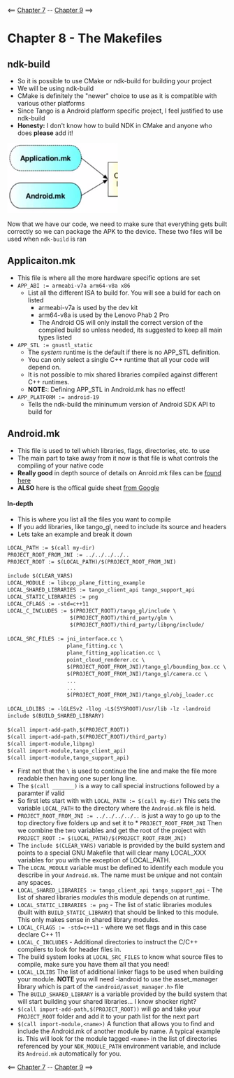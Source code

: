 <== [Chapter 7](./Chapter_07.md) -- [Chapter 9](./Chapter_09.md) ==>

# Chapter 8 - The Makefiles

## ndk-build
* So it is possible to use CMake or ndk-build for building your project
* We will be using ndk-build
* CMake is definitely the "newer" choice to use as it is compatible with various other platforms
* Since Tango is a Android platform specific project, I feel justified to use ndk-build
* **Honesty:** I don't know how to build NDK in CMake and anyone who does **please** add it!

![Makefiles](../Images/Makefiles.png)

Now that we have our code, we need to make sure that everything gets built correctly so we can package the APK to the device. These two files will be used when `ndk-build` is ran

## Applicaiton.mk
* This file is where all the more hardware specific options are set
* `APP_ABI := armeabi-v7a arm64-v8a x86`
	* List all the different ISA to build for. You will see a build for each on listed
		* armeabi-v7a is used by the dev kit
		* arm64-v8a is used by the Lenovo Phab 2 Pro
		* The Android OS will only install the correct version of the compiled build so unless needed, its suggested to keep all main types listed
* `APP_STL := gnustl_static`
	* The *system* runtime is the default if there is no APP_STL definition.
    * You can only select a single C++ runtime that all your code will depend on.
    * It is not possible to mix shared libraries compiled against different C++ runtimes.
	* **NOTE:**: Defining APP_STL in Android.mk has no effect!
* `APP_PLATFORM := android-19`
	* Tells the ndk-build the mininumum version of Android SDK API to build for

## Android.mk
* This file is used to tell which libraries, flags, directories, etc. to use
* The main part to take away from it now is that file is what controls the compiling of your native code
* **Really good** in depth source of details on Anroid.mk files can be [found here](http://android.mk/)
* **ALSO** here is the offical guide sheet [from Google](https://developer.android.com/ndk/guides/android_mk.html)

#### In-depth
* This is where you list all the files you want to compile
* If you add libraries, like tango_gl, need to include its source and headers
* Lets take an example and break it down

```
LOCAL_PATH := $(call my-dir)
PROJECT_ROOT_FROM_JNI := ../../../../..
PROJECT_ROOT := $(LOCAL_PATH)/$(PROJECT_ROOT_FROM_JNI)

include $(CLEAR_VARS)
LOCAL_MODULE := libcpp_plane_fitting_example
LOCAL_SHARED_LIBRARIES := tango_client_api tango_support_api
LOCAL_STATIC_LIBRARIES := png
LOCAL_CFLAGS := -std=c++11
LOCAL_C_INCLUDES := $(PROJECT_ROOT)/tango_gl/include \
                    $(PROJECT_ROOT)/third_party/glm \
                    $(PROJECT_ROOT)/third_party/libpng/include/
					
LOCAL_SRC_FILES := jni_interface.cc \
                   plane_fitting.cc \
                   plane_fitting_application.cc \
                   point_cloud_renderer.cc \
                   $(PROJECT_ROOT_FROM_JNI)/tango_gl/bounding_box.cc \
                   $(PROJECT_ROOT_FROM_JNI)/tango_gl/camera.cc \
                   ...
                   ...
                   $(PROJECT_ROOT_FROM_JNI)/tango_gl/obj_loader.cc

LOCAL_LDLIBS := -lGLESv2 -llog -L$(SYSROOT)/usr/lib -lz -landroid
include $(BUILD_SHARED_LIBRARY)

$(call import-add-path,$(PROJECT_ROOT))
$(call import-add-path,$(PROJECT_ROOT)/third_party)
$(call import-module,libpng)
$(call import-module,tango_client_api)
$(call import-module,tango_support_api)
```

* First not that the `\` is used to continue the line and make the file more readable then having one super long line.
* The `$(call _______)` is a way to call special instructions followed by a paramter if valid
* So first lets start with with `LOCAL_PATH := $(call my-dir)` This sets the variable `LOCAL_PATH` to the directory where the `Android.mk` file is held.
* `PROJECT_ROOT_FROM_JNI := ../../../../..` is just a way to go up to the top directory five folders up and set it to * `PROJECT_ROOT_FROM_JNI` Then we combine the two variables and get the root of the project with `PROJECT_ROOT := $(LOCAL_PATH)/$(PROJECT_ROOT_FROM_JNI)`
* The `include $(CLEAR_VARS)` variable is provided by the build system and points to a special GNU Makefile that will clear many LOCAL_XXX variables for you with the exception of LOCAL_PATH.
* The `LOCAL_MODULE` variable must be defined to identify each module you describe in your `Android.mk`. The name must be *unique* and not contain any spaces.
* `LOCAL_SHARED_LIBRARIES := tango_client_api tango_support_api` - The list of shared libraries *modules* this module depends on at runtime.
* `LOCAL_STATIC_LIBRARIES := png` - The list of static libraries modules (built with `BUILD_STATIC_LIBRARY`) that should be linked to this module. This only makes sense in shared library modules.
* `LOCAL_CFLAGS := -std=c++11` - where we set flags and in this case declare C++ 11
* `LOCAL_C_INCLUDES` - Additional directories to instruct the C/C++ compilers to look for header files in.
* The build system looks at `LOCAL_SRC_FILES` to know what source files to compile, make sure you have them all that you need!
* `LOCAL_LDLIBS` The list of additional linker flags to be used when building your module. **NOTE** you will need -landroid to use the asset_manager library which is part of the `<android/asset_manager.h>` file
* The `BUILD_SHARED_LIBRARY` is a variable provided by the build system that will start building your shared libraries... I know shocker right?
* `$(call import-add-path,$(PROJECT_ROOT))` will go and take your `PROJECT_ROOT` folder and add it to your path list for the next part
* `$(call import-module,<name>)` A function that allows you to find and include the Android.mk of another module by name. A typical example is. This will look for the module tagged `<name>` in the list of directories referenced by your `NDK_MODULE_PATH` environment variable, and include its `Android.mk` automatically for you.  

<== [Chapter 7](./Chapter_07.md) -- [Chapter 9](./Chapter_09.md) ==>